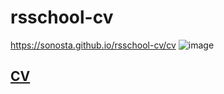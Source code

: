 # rsschool-cv
https://sonosta.github.io/rsschool-cv/cv
![image](https://user-images.githubusercontent.com/94918136/159319278-cb7fa35b-4a01-4942-9432-d30cc04cae5c.png)


## [CV](https://sonosta.github.io/rsschool-cv/)
